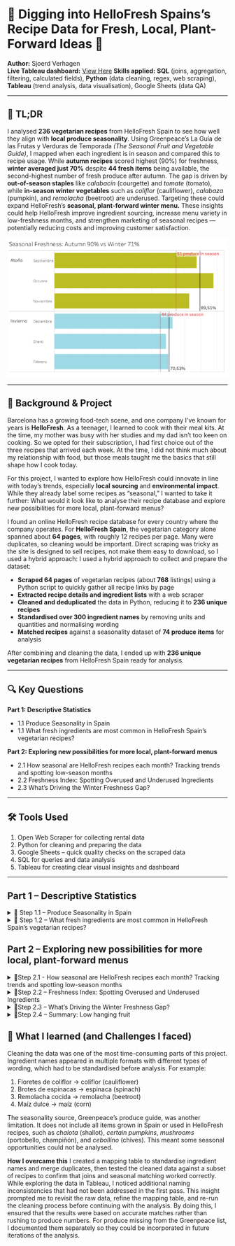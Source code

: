 # 🌱 Digging into HelloFresh Spains’s Recipe Data for Fresh, Local, Plant-Forward Ideas 🌱

**Author:** Sjoerd Verhagen  
**Live Tableau dashboard:** [View Here](https://public.tableau.com/views/YOUR-DASHBOARD-LINK)
**Skills applied:**  **SQL** (joins, aggregation, filtering, calculated fields), **Python** (data cleaning, regex, web scraping), **Tableau** (trend analysis, data visualisation), Google Sheets (data QA)

---

## 📌 TL;DR 

I analysed **236 vegetarian recipes** from HelloFresh Spain to see how well they align with **local produce seasonality**. Using Greenpeace’s La Guía de las Frutas y Verduras de Temporada _(The Seasonal Fruit and Vegetable Guide)_, I mapped when each ingredient is in season and compared this to recipe usage. While **autumn recipes** scored highest (90%) for freshness, **winter averaged just 70%** despite **44 fresh items** being available, the second-highest number of fresh produce after autumn. The gap is driven by **out-of-season staples** like _calabacín_ (courgette) and _tomate_ (tomato), while **in-season winter vegetables** such as _coliflor_ (cauliflower), _calabaza_ (pumpkin), and _remolacha_ (beetroot) are underused. Targeting these could expand HelloFresh’s **seasonal, plant-forward winter menu.** These insights could help HelloFresh improve ingredient sourcing, increase menu variety in low-freshness months, and strengthen marketing of seasonal recipes — potentially reducing costs and improving customer satisfaction.

<img src="https://github.com/sjoerd-verhagen/hellofresh-seasonality-spain/blob/main/tldr.png" width="800">

---

## 🎯 Background & Project

Barcelona has a growing food-tech scene, and one company I’ve known for years is **HelloFresh**. As a teenager, I learned to cook with their meal kits. At the time, my mother was busy with her studies and my dad isn’t too keen on cooking. So we opted for their subscription, I had first choice out of the three recipes that arrived each week. At the time, I did not think much about my relationship with food, but those meals taught me the basics that still shape how I cook today.

For this project, I wanted to explore how HelloFresh could innovate in line with today’s trends, especially **local sourcing** and **environmental impact**. While they already label some recipes as “seasonal,” I wanted to take it further: What would it look like to analyse their recipe database and explore new possibilities for more local, plant-forward menus?

I found an online HelloFresh recipe database for every country where the company operates. For **HelloFresh Spain**, the vegetarian category alone spanned about **64 pages**, with roughly 12 recipes per page. Many were duplicates, so cleaning would be important. Direct scraping was tricky as the site is designed to sell recipes, not make them easy to download, so I used a hybrid approach:
I used a hybrid approach to collect and prepare the dataset:
- **Scraped 64 pages** of vegetarian recipes (about **768** listings) using a Python script to quickly gather all recipe links by page
- **Extracted recipe details and ingredient lists** with a web scraper
- **Cleaned and deduplicated** the data in Python, reducing it to **236 unique recipes**
- **Standardised over 300 ingredient names** by removing units and quantities and normalising wording
- **Matched recipes** against a seasonality dataset of **74 produce items** for analysis

After combining and cleaning the data, I ended up with **236 unique vegetarian recipes** from HelloFresh Spain ready for analysis.

---

## 🔍 Key Questions

**Part 1: Descriptive Statistics**
- 1.1 Produce Seasonality in Spain
- 1.1 What fresh ingredients are most common in HelloFresh Spain’s vegetarian recipes? 

**Part 2: Exploring new possibilities for more local, plant-forward menus**
- 2.1 How seasonal are HelloFresh recipes each month? Tracking trends and spotting low-season months
- 2.2 Freshness Index: Spotting Overused and Underused Ingredients
- 2.3 What’s Driving the Winter Freshness Gap?

---

## 🛠️ Tools Used

1. Open Web Scraper for collecting rental data
2. Python for cleaning and preparing the data
3. Google Sheets – quick quality checks on the scraped data
4.  SQL for queries and data analysis
5. Tableau for creating clear visual insights and dashboard

---

## Part 1 – Descriptive Statistics

</details>
<details>
<summary>🌱 Step 1.1 – Produce Seasonality in Spain </summary>

**Step Overview**

To understand how well HelloFresh recipes align with what is naturally available, the first step is to map out the seasonality of fresh produce in Spain. For this, I worked with _**Greenpeace’s La Guía de las Frutas y Verduras de Temporada**_ [The Seasonal Fruit and Vegetable Guide], which lists the fruits and vegetables that are in season in Spain each month. I converted the PDF into a CSV, with each row showing the product name, the month, and whether it is in season. The dataset covers **74** fresh products in total. 

<img src="https://github.com/sjoerd-verhagen/hellofresh-seasonality-spain/blob/main/vegs bubbles2.png" width="800">


Out of these, **5** items are available year-round: ajo (garlic), cebolla (onion), patata (potato), plátano (plantain), and zanahoria (carrot). The median availability is **7** months per year, with produce such as tomate (tomato), brócoli (broccoli), and fresas (strawberries) all falling into this middle range. In the chart, red bubbles mark produce with the shortest seasons, shifting through light to dark green as availability increases, while bubble size still reflects how many months it is in season.

The chart below shows how many products are in season each month. Summer months such as _julio_ (July) with **34** items and _agosto_ (August) with **30** items have the lowest variety, while _octubre_ (October) peaks with **58** items in season, followed by noviembre (November) with **52**. By season, _otoño_ (autumn) has the highest variety, then _invierno_ (winter), followed by _primavera_ (spring). _Verano_ (summer) has the fewest options.

<img src="https://github.com/sjoerd-verhagen/hellofresh-seasonality-spain/blob/main/When-in-season2.png" alt="In what months are different fruits, herbs, and vegetables in season in Spain?" width="800">

</details> <details> <summary>🌱 Step 1.2 – What fresh ingredients are most common in HelloFresh Spain’s vegetarian recipes?</summary>


**Step overview**

After mapping Spain’s produce seasonality, the next step is to see which fresh ingredients HelloFresh uses most often in its vegetarian recipes. I cleaned and matched ingredient names from the seasonality table with those in the recipes table, ensuring consistent formatting by lowercasing and trimming spaces. Then, I counted how many distinct recipes each ingredient appears in to find the most common ingredients. Finally, I calculated the percentage of total recipes that include each ingredient to show its relative frequency.


```sql
WITH clean_seasonality AS (
    SELECT
        LOWER(TRIM(REPLACE(producto, ' (merged)', ''))) AS producto_clean,
        month,
        in_season
    FROM public."11 aug - seasonality"
),

matched_recipes AS (
    SELECT DISTINCT
        LOWER(TRIM(cs.producto_clean)) AS ingredient,
        r."web-scraper-order" AS recipe_id
    FROM public."11 aug - recipes exploded" r
    JOIN clean_seasonality cs
        ON LOWER(TRIM(r."Ingredients")) = LOWER(TRIM(cs.producto_clean))
),

total_recipes AS (
    SELECT COUNT(DISTINCT "web-scraper-order") AS total_count
    FROM public."11 aug - recipes exploded"
)

SELECT
    mr.ingredient,
    COUNT(DISTINCT mr.recipe_id) AS unique_recipe_count,
    ROUND( (COUNT(DISTINCT mr.recipe_id)::decimal / tr.total_count) * 100, 2) AS percent_of_total_recipes
FROM matched_recipes mr
CROSS JOIN total_recipes tr
GROUP BY mr.ingredient, tr.total_count
ORDER BY unique_recipe_count DESC
LIMIT 10;
```

| ingredient | unique_recipe_count | percent_of_total_recipes |
|------------|---------------------|--------------------------|
| cebolla    |                 118 |                      50% |
| calabacín  |                  48 |                   20.34% |
| zanahoria  |                  47 |                   19.92% |
| tomate     |                  27 |                   11.44% |
| limón      |                  26 |                   11.02% |
| patata     |                  22 |                    9.32% |
| perejil    |                  22 |                    9.32% |
| lima       |                  20 |                    8.47% |
| albahaca   |                  20 |                    8.47% |
| berenjena  |                  17 |                     7.2% |

_Cebolla_ (onion) leads by a wide margin, appearing in 50% of recipes. Next are _calabacín_ (zucchini) at 20.34% and _zanahoria_ (carrot) at 19.92%, showing their strong presence. _Tomate_ (tomato) and _limón_ (lemon) feature in about 11% each. Herbs also have a solid role, with _perejil_ (parsley) in 9.32% and _albahaca_ (basil) in 8.47% of recipes. 

</details>

## Part 2 – Exploring new possibilities for more local, plant-forward menus 

<details>
  <summary>🌱Step 2.1 - How seasonal are HelloFresh recipes each month? Tracking trends and spotting low-season months </summary


**Step overview**

With the seasonality map complete and the most common ingredients identified, the next step is to measure how closely HelloFresh recipes follow the seasonal calendar. This step calculates the percentage of in-season ingredients in HelloFresh recipes for each month by matching every fresh ingredient with the seasonality table to see if it is in season at that time.

It calculates both:
- the overall monthly percentage of in-season ingredients across all recipes
- the average percentage of in-season ingredients per recipe

The output shows, per month, total fresh ingredient mentions, how many are in season, the overall percentage in season, and the recipe level average percentage in season.

```sql
WITH clean_seasonality AS (
  SELECT
    LOWER(TRIM(REPLACE(producto, ' (merged)', ''))) AS producto_clean,
    LOWER(TRIM(month)) AS month,
    in_season
  FROM public."11 aug - seasonality"
),

recipe_ingredients AS (
  SELECT
    r."web-scraper-order"          AS recipe_id,
    LOWER(TRIM(r."Ingredients"))    AS ingredient
  FROM public."12 aug - recipes exploded" r
),

-- only keep recipe ingredient rows that are fresh produce (appear in seasonality at any month)
fresh_recipe_ingredients AS (
  SELECT ri.recipe_id, ri.ingredient
  FROM recipe_ingredients ri
  JOIN (SELECT DISTINCT producto_clean FROM clean_seasonality) s
    ON ri.ingredient = s.producto_clean
),

-- totals per month counting each ingredient mention once per recipe
monthly_totals AS (
  SELECT
    cs.month,
    COUNT(*) AS total_ingredient_mentions,
    COUNT(*) FILTER (WHERE cs.in_season = 1) AS total_in_season_mentions
  FROM fresh_recipe_ingredients ri
  JOIN clean_seasonality cs
    ON ri.ingredient = cs.producto_clean
  GROUP BY cs.month
),

-- percent in season per recipe then averaged per month
matched_per_recipe_month AS (
  SELECT
    ri.recipe_id,
    cs.month,
    COUNT(*) FILTER (WHERE cs.in_season = 1)    AS ingredients_in_season,
    COUNT(*)                                    AS total_ingredients
  FROM fresh_recipe_ingredients ri
  JOIN clean_seasonality cs
    ON ri.ingredient = cs.producto_clean
  GROUP BY ri.recipe_id, cs.month
),

avg_percent_per_recipe AS (
  SELECT
    month,
    ROUND(AVG((ingredients_in_season::decimal / NULLIF(total_ingredients,0)) * 100), 2) AS avg_percent_per_recipe
  FROM matched_per_recipe_month
  GROUP BY month
)

SELECT
  mt.month,
  mt.total_ingredient_mentions      AS total_ingredients,
  mt.total_in_season_mentions       AS total_ingredients_in_season,
  ROUND((mt.total_in_season_mentions::decimal / NULLIF(mt.total_ingredient_mentions,0)) * 100, 2)
    AS percent_in_season_overall,
  ap.avg_percent_per_recipe
FROM monthly_totals mt
LEFT JOIN avg_percent_per_recipe ap USING (month)
ORDER BY CASE mt.month
  WHEN 'enero' THEN 1
  WHEN 'febrero' THEN 2
  WHEN 'marzo' THEN 3
  WHEN 'abril' THEN 4
  WHEN 'mayo' THEN 5
  WHEN 'junio' THEN 6
  WHEN 'julio' THEN 7
  WHEN 'agosto' THEN 8
  WHEN 'septiembre' THEN 9
  WHEN 'octubre' THEN 10
  WHEN 'noviembre' THEN 11
  WHEN 'diciembre' THEN 12
END;
```

| "month"      | "total_ingredients" | "total_ingredients_in_season" | "percent_in_season_overall" | "avg_percent_per_recipe" |
|--------------|---------------------|-------------------------------|-----------------------------|--------------------------|
| "enero"      | 531                 | 353                           | 66.48                       | 68.71                    |
| "febrero"    | 531                 | 359                           | 67.61                       | 70.15                    |
| "marzo"      | 531                 | 321                           | 60.45                       | 62.92                    |
| "abril"      | 531                 | 359                           | 67.61                       | 70.15                    |
| "mayo"       | 531                 | 448                           | 84.37                       | 85.92                    |
| "junio"      | 531                 | 441                           | 83.05                       | 83.45                    |
| "julio"      | 531                 | 387                           | 72.88                       | 71.83                    |
| "agosto"     | 531                 | 383                           | 72.13                       | 70.99                    |
| "septiembre" | 531                 | 466                           | 87.76                       | 87.53                    |
| "octubre"    | 531                 | 523                           | 98.49                       | 98.02                    |
| "noviembre"  | 531                 | 441                           | 83.05                       | 82.99                    |
| "deciembre"  | 531                 | 381                           | 71.75                       | 72.72                    |


<img src="https://github.com/sjoerd-verhagen/hellofresh-seasonality-spain/blob/main/recipes-seasonal-each-month.png" width="800">

_Invierno_ (winter) has the lowest share of seasonal ingredients in recipes, with _primavera_ (spring) and _verano_ (summer) only slightly higher. _Atoño_ (autumn) stands out, with 89.51% of recipe ingredients in season. On the monthly level, _Marzo_ (March) is the lowest at 62.92%, followed by _Enero_ (January), _Febrero_ (February), and April, all between 69% and 70%. A similar dip appears in summer, with _Julio_ (July) and _Agosto_ (August) both around 71%.

<img src="https://github.com/sjoerd-verhagen/hellofresh-seasonality-spain/blob/main/seasonal vs recipes use.png" width="800">

When we compare the recipes to the actual availability of fresh produce (see graph), we find months where many items are in season but do not appear in the same proportion in in-season recipes. The clearest example is in _**invierno**_ (winter). During this season, the average recipe freshness is 70,53%, yet on average 44 produce items are in season — the second highest count of all seasons. This mismatch displays there is considerable room to include more seasonal ingredients in winter recipes.

</details>
<details>
  <summary>🌱Step 2.2 – Freshness Index: Spotting Overused and Underused Ingredients </summary

**Step overview**

First, I looked at the whole year to see which ingredients are **overused** or **underused** compared to how often they are actually in season. This uses a _freshness gap_ measure: the difference between an ingredient’s share of recipes and the share of the year it is in season.

<img src="https://github.com/sjoerd-verhagen/hellofresh-seasonality-spain/blob/main/freshness gap.png" width="600">

**Overused** – Ingredients used frequently despite being in season for only part of the year.
_Calabacín_ (courgette) appears in 48 recipes (20% of the total) but is only fresh for six months. _Tomate_ (tomato) is fresh for seven months yet features heavily in recipes, along with _albahaca_ (basil), _lima_ (lime), and _berenjena_ (aubergine), each used 7–8% of the time but only in season for four to six months.

**Underused despite high availability** – Ingredients that are in season most of the year but rarely used.
While staples like _ajo_ (garlic), _patata_ (potato), and _zanahoria_ (carrot) are fresh year-round and used often, others such as _pack choi_ (fresh for 10 months but in only one recipe) and _rábano_ (radish, fresh for 9 months but also in just one recipe) are barely present.

**What I learned**
With the year-round patterns clear, the next step is to focus on _**invierno**_ (winter). Here, the gap is driven by ingredients like _calabacín_ and _tomate_, which are out of season all winter yet appear regularly in recipes. This pulls the overall winter freshness down to around 70% despite 44 produce items being in season — a pattern we explore in detail in Step 2.3.

</details>

<details>
  <summary>🌱Step 2.3 – What’s Driving the Winter Freshness Gap? </summary>

**Step overview**

Now we zoom in on which ingredients drive the **winter gap**. The goal is to identify items that are fresh in _invierno_ (winter) but appear less in recipes, as well as those that are used heavily despite being out of season. _Cebolla_ is excluded as a clear outlier: it appears in 50% of all recipes and is always in season. This highlights the main overused and underused drivers in winter, helping explain why recipe freshness averages around 70% despite about 44 items being in season.

<img src="https://github.com/sjoerd-verhagen/hellofresh-seasonality-spain/blob/main/Winter Gap.png" width="800">

In this bar chart the usage of the ingredients in recipes is displayed. The colours range from green (in season all winter), orange (1 month of winter in season), and green (in season all winter), to zoom in to see what ingredients drive the winter gap.

As seen in the year-round view, _calabacín_ (courgette) and _tomate_ (tomato) are the main overused drivers, followed by _lima_ (lime), _albahaca_ (basil), and _berenjena_ (aubergine). At the other end of the chart are the ingredients with untapped potential: _kale_, _rábano_ (radish), _coliflor_ (cauliflower), _calabaza_ (pumpkin), and _remolacha_ (beetroot). All are in season throughout winter and often feature in heartier seasonal dishes, yet currently appear in relatively few recipes.

</details> <details>
  <summary>🌱Step 2.4 – Summary: Low hanging fruit </summary
</details>

**My advice to HelloFresh**

Taking these insights together, the most promising approach is to focus on produce that is already in use, so it is familiar to customers and suppliers, but that could appear more often in recipes. This is especially relevant for winter, when the average freshness drops to **70**%. During this season, there is actually more produce in season than appears in the recipes, with **44** fresh items available.

The lower seasonality score in winter comes from the fact that, among the top 10 products (excluding _cebolla_ (onion)), _calabacín_ (courgette) is out of season, _tomate_ (tomato) and _lima_ (lime) are only in season for one month, and both _albahaca_ (basil) and _berenjena_ (aubergine) are also out of season. For hearty winter dishes, it would be worth exploring vegetables that stay in season throughout winter, such as **_coliflor_** (cauliflower), **_calabaza_** (pumpkin), _**pack choi**_, **_rábano_** (radish), and **_remolacha_** (beetroot). Many of these are currently underused but could bring variety and freshness to the winter menu.

By increasing the presence of these seasonal winter vegetables, HelloFresh could expand its recipe portfolio with dishes that are both marketable as seasonal and better aligned with local availability.

</details>

## 🚧 What I learned (and Challenges I faced)

Cleaning the data was one of the most time-consuming parts of this project. Ingredient names appeared in multiple formats with different types of wording, which had to be standardised before analysis. For example: 
1. Floretes de coliflor → coliflor (cauliflower)
2. Brotes de espinacas → espinaca (spinach)
3. Remolacha cocida → remolacha (beetroot)
4. Maíz dulce → maíz (corn)

The seasonality source, Greenpeace’s produce guide, was another limitation. It does not include all items grown in Spain or used in HelloFresh recipes, such as _chalota_ (shallot), _certain pumpkins_, _mushrooms_ (portobello, champiñón), and _cebollino_ (chives). This meant some seasonal opportunities could not be analysed.

**How I overcame this**
I created a mapping table to standardise ingredient names and merge duplicates, then tested the cleaned data against a subset of recipes to confirm that joins and seasonal matching worked correctly. While exploring the data in Tableau, I noticed additional naming inconsistencies that had not been addressed in the first pass. This insight prompted me to revisit the raw data, refine the mapping table, and re-run the cleaning process before continuing with the analysis. By doing this, I ensured that the results were based on accurate matches rather than rushing to produce numbers. For produce missing from the Greenpeace list, I documented them separately so they could be incorporated in future iterations of the analysis.
